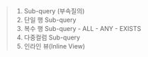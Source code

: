 > 1. Sub-query (부속질의)
> 2. 단일 행 Sub-query
> 3. 복수 행 Sub-query
    - ALL
    - ANY
    - EXISTS
> 4. 다중컬럼 Sub-query
> 5. 인라인 뷰(Inline View)